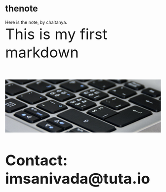 # thenote
Here is the note, by chaitanya.
<br/>
<font size ='11'>This is my first markdown<font/><br/>
  <br/>
  ![header image](https://github.com/penguinKAL/thenote/blob/main/headertemp.jpeg)  
  
__Contact: imsanivada@tuta.io__
